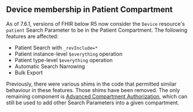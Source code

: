 ## Device membership in Patient Compartment

As of 7.6.1, versions of FHIR below R5 now consider the `Device` resource's `patient` Search Parameter to be in the Patient Compartment. The following features are affected:

- Patient Search with `_revInclude=*`
- Patient instance-level `$everything` operation
- Patient type-level `$everything` operation
- Automatic Search Narrowing
- Bulk Export

Previously, there were various shims in the code that permitted similar behaviour in these features. Those shims have been removed. The only remaining component is [Advanced Compartment Authorization](/hapi-fhir/docs/security/authorization_interceptor.html#advanced-compartment-authorization), which can still be used 
to add other Search Parameters into a given compartment.
